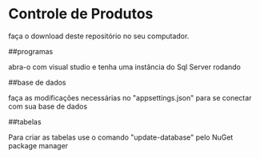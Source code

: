 # Controle de Produtos

faça o download deste repositório no seu computador.

##programas

abra-o com visual studio e tenha uma instância do Sql Server rodando

##base de dados

faça as modificações necessárias no "appsettings.json" para se conectar com sua base de dados

##tabelas

Para criar as tabelas use o comando "update-database" pelo NuGet package manager
